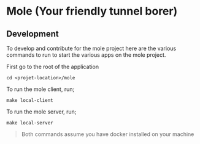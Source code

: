 # Mole (Your friendly tunnel borer)

## Development

To develop and contribute for the mole project here are the various commands to run to start the various apps on the mole project.

First go to the root of the application

```
cd <projet-location>/mole
```

To run the mole client, run;

```
make local-client
```

To run the mole server, run;

```
make local-server
```

> Both commands assume you have docker installed on your machine
